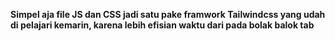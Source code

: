 **Simpel aja file JS dan CSS jadi satu pake framwork Tailwindcss yang udah di pelajari kemarin, karena lebih efisian waktu dari pada bolak balok tab**
